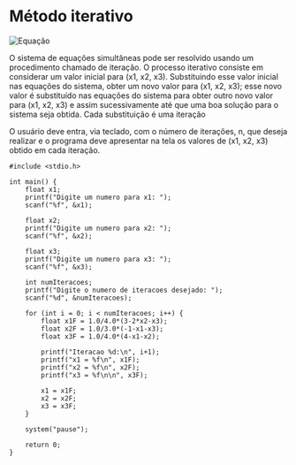 # Método iterativo

![Equação](https://github.com/Gustavo-Guilherme-Wanderley/M-Iterativo/assets/77367556/b38e2cce-73fb-430f-90e8-e9e8b328f1b6)

O sistema de equações simultâneas pode ser resolvido usando um procedimento chamado de iteração.
O processo iterativo consiste em considerar um valor inicial para (x1, x2, x3). Substituindo esse valor
inicial nas equações do sistema, obter um novo valor para (x1, x2, x3); esse novo valor é substituído nas
equações do sistema para obter outro novo valor para (x1, x2, x3) e assim sucessivamente até que uma
boa solução para o sistema seja obtida. Cada substituição é uma iteração

O usuário deve entra, via teclado, com o número de iterações, n, que deseja realizar e o programa deve apresentar na tela os
valores de (x1, x2, x3) obtido em cada iteração.

```
#include <stdio.h>

int main() {
    float x1;
    printf("Digite um numero para x1: ");
    scanf("%f", &x1);

    float x2;
    printf("Digite um numero para x2: ");
    scanf("%f", &x2);

    float x3;
    printf("Digite um numero para x3: ");
    scanf("%f", &x3);

    int numIteracoes;
    printf("Digite o numero de iteracoes desejado: ");
    scanf("%d", &numIteracoes);       
    
    for (int i = 0; i < numIteracoes; i++) {
        float x1F = 1.0/4.0*(3-2*x2-x3);
        float x2F = 1.0/3.0*(-1-x1-x3);
        float x3F = 1.0/4.0*(4-x1-x2);
        
        printf("Iteracao %d:\n", i+1);
        printf("x1 = %f\n", x1F);
        printf("x2 = %f\n", x2F);
        printf("x3 = %f\n\n", x3F);

        x1 = x1F;
        x2 = x2F;
        x3 = x3F;
    }    

    system("pause");

    return 0;
}
```
